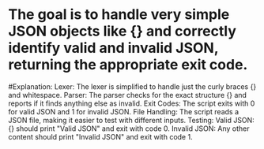 # The goal is to handle very simple JSON objects like {} and correctly identify valid and invalid JSON, returning the appropriate exit code.

#Explanation:
Lexer: The lexer is simplified to handle just the curly braces {} and whitespace.
Parser: The parser checks for the exact structure {} and reports if it finds anything else as invalid.
Exit Codes: The script exits with 0 for valid JSON and 1 for invalid JSON.
File Handling: The script reads a JSON file, making it easier to test with different inputs.
Testing:
Valid JSON: {} should print "Valid JSON" and exit with code 0.
Invalid JSON: Any other content should print "Invalid JSON" and exit with code 1.
